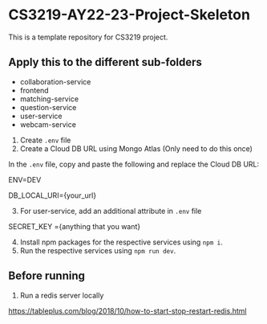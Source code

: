 # CS3219-AY22-23-Project-Skeleton

This is a template repository for CS3219 project.

## Apply this to the different sub-folders
 - collaboration-service
 - frontend
 - matching-service
 - question-service
 - user-service
 - webcam-service
1. Create `.env` file
2. Create a Cloud DB URL using Mongo Atlas (Only need to do this once)

In the `.env` file, copy and paste the following and replace the Cloud DB URL:

ENV=DEV

DB_LOCAL_URI={your_url}

3. For user-service, add an additional attribute in `.env` file

SECRET_KEY ={anything that you want}

4. Install npm packages for the respective services using `npm i`.
5. Run the respective services using `npm run dev`.

## Before running
1. Run a redis server locally

https://tableplus.com/blog/2018/10/how-to-start-stop-restart-redis.html